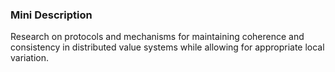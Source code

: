 ### Mini Description

Research on protocols and mechanisms for maintaining coherence and consistency in distributed value systems while allowing for appropriate local variation.
